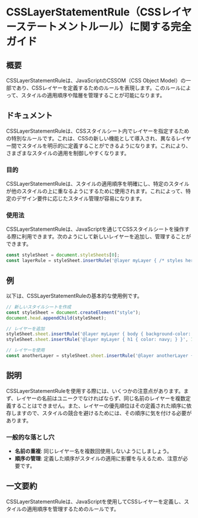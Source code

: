 <!--
Meta Description: # CSSLayerStatementRule（CSSレイヤーステートメントルール）に関する完全ガイド ## 概要 CSSLayerStatementRuleは、JavaScriptのCSSOM（CSS Object Model）の一部であり、CSSレイヤーを定義するためのルールを表現します。このル...
Meta Keywords: stylesheet, csslayerstatementruleは, const, insertrule, layer
-->

# CSSLayerStatementRule（CSSレイヤーステートメントルール）に関する完全ガイド

## 概要
CSSLayerStatementRuleは、JavaScriptのCSSOM（CSS Object Model）の一部であり、CSSレイヤーを定義するためのルールを表現します。このルールによって、スタイルの適用順序や階層を管理することが可能になります。

## ドキュメント
CSSLayerStatementRuleは、CSSスタイルシート内でレイヤーを指定するための特別なルールです。これは、CSSの新しい機能として導入され、異なるレイヤー間でスタイルを明示的に定義することができるようになります。これにより、さまざまなスタイルの適用を制御しやすくなります。

### 目的
CSSLayerStatementRuleは、スタイルの適用順序を明確にし、特定のスタイルが他のスタイルの上に重なるようにするために使用されます。これによって、特定のデザイン要件に応じたスタイル管理が容易になります。

### 使用法
CSSLayerStatementRuleは、JavaScriptを通じてCSSスタイルシートを操作する際に利用できます。次のようにして新しいレイヤーを追加し、管理することができます。

```javascript
const styleSheet = document.styleSheets[0];
const layerRule = styleSheet.insertRule('@layer myLayer { /* styles here */ }', styleSheet.cssRules.length);
```

## 例
以下は、CSSLayerStatementRuleの基本的な使用例です。

```javascript
// 新しいスタイルシートを作成
const styleSheet = document.createElement("style");
document.head.appendChild(styleSheet);

// レイヤーを追加
styleSheet.sheet.insertRule('@layer myLayer { body { background-color: lightblue; } }', 0);
styleSheet.sheet.insertRule('@layer myLayer { h1 { color: navy; } }', 1);

// レイヤーを使用
const anotherLayer = styleSheet.sheet.insertRule('@layer anotherLayer { p { font-size: 20px; } }', 2);
```

## 説明
CSSLayerStatementRuleを使用する際には、いくつかの注意点があります。まず、レイヤーの名前はユニークでなければならず、同じ名前のレイヤーを複数定義することはできません。また、レイヤーの優先順位はその定義された順序に依存しますので、スタイルの競合を避けるためには、その順序に気を付ける必要があります。

### 一般的な落とし穴
- **名前の重複**: 同じレイヤー名を複数回使用しないようにしましょう。
- **順序の管理**: 定義した順序がスタイルの適用に影響を与えるため、注意が必要です。

## 一文要約
CSSLayerStatementRuleは、JavaScriptを使用してCSSレイヤーを定義し、スタイルの適用順序を管理するためのルールです。